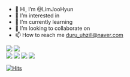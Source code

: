 - 👋 Hi, I’m @LimJooHyun
- 👀 I’m interested in 
- 🌱 I’m currently learning 
- 💞️ I’m looking to collaborate on 
- 📫 How to reach me duru_uhzill@naver.com


<img src="https://img.shields.io/badge/HTML5-E34F26?style=flat-square&logo=HTML5&logoColor=white"/></a>
<img src="https://img.shields.io/badge/CSS3-1572B6?style=flat-square&logo=CSS3&logoColor=white"/></a>
<br>
<img src="https://img.shields.io/badge/Adobe Adobe XD-FF61F6?style=flat-square&logo=Adobe XD&logoColor=white"/></a>
<img src="https://img.shields.io/badge/Adobe Photoshop-31A8FF?style=flat-square&logo=Adobe Photoshop&logoColor=white"/></a>
<img src="https://img.shields.io/badge/Adobe After Effects-9999FF?style=flat-square&logo=Adobe After Effects&logoColor=white"/></a>
<img src="https://img.shields.io/badge/Adobe Premiere Pro-FF61F6?style=flat-square&logo=Adobe Premiere Pro&logoColor=white"/></a>




[![Hits](https://hits.seeyoufarm.com/api/count/incr/badge.svg?url=https%3A%2F%2Fgithub.com%2Fuhzill&count_bg=%2379C83D&title_bg=%23FF0000&icon=&icon_color=%23E7E7E7&title=hits&edge_flat=false)](https://hits.seeyoufarm.com)

<!---
uhzill/uhzill is a ✨ special ✨ repository because its `README.md` (this file) appears on your GitHub profile.
You can click the Preview link to take a look at your changes.
--->
